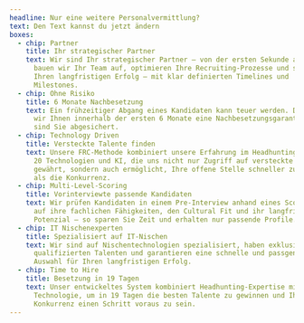 ```yaml
---
headline: Nur eine weitere Personalvermittlung?
text: Den Text kannst du jetzt ändern
boxes:
  - chip: Partner
    title: Ihr strategischer Partner
    text: Wir sind Ihr strategischer Partner – von der ersten Sekunde an. Gemeinsam
      bauen wir Ihr Team auf, optimieren Ihre Recruiting-Prozesse und sichern
      Ihren langfristigen Erfolg – mit klar definierten Timelines und
      Milestones.
  - chip: Ohne Risiko
    title: 6 Monate Nachbesetzung
    text: Ein frühzeitiger Abgang eines Kandidaten kann teuer werden. Daher bieten
      wir Ihnen innerhalb der ersten 6 Monate eine Nachbesetzungsgarantie. So
      sind Sie abgesichert.
  - chip: Technology Driven
    title: Versteckte Talente finden
    text: Unsere FRC-Methode kombiniert unsere Erfahrung im Headhunting mit mehr als
      20 Technologien und KI, die uns nicht nur Zugriff auf versteckte Talente
      gewährt, sondern auch ermöglicht, Ihre offene Stelle schneller zu besetzen
      als die Konkurrenz.
  - chip: Multi-Level-Scoring
    title: Vorinterviewte passende Kandidaten
    text: Wir prüfen Kandidaten in einem Pre-Interview anhand eines Scoring-Modells
      auf ihre fachlichen Fähigkeiten, den Cultural Fit und ihr langfristiges
      Potenzial – so sparen Sie Zeit und erhalten nur passende Profile.
  - chip: IT Nischenexperten
    title: Spezialisiert auf IT-Nischen
    text: Wir sind auf Nischentechnologien spezialisiert, haben exklusiven Zugang zu
      qualifizierten Talenten und garantieren eine schnelle und passgenaue
      Auswahl für Ihren langfristigen Erfolg.
  - chip: Time to Hire
    title: Besetzung in 19 Tagen
    text: Unser entwickeltes System kombiniert Headhunting-Expertise mit modernster
      Technologie, um in 19 Tagen die besten Talente zu gewinnen und Ihrer
      Konkurrenz einen Schritt voraus zu sein.
---
```

